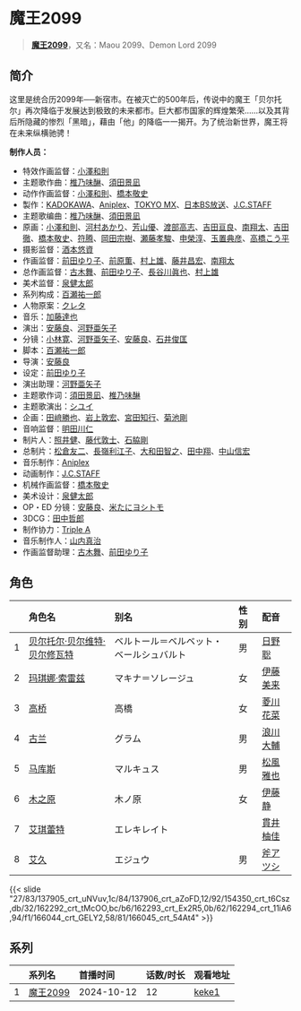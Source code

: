 # 魔王2099


> <u>**[魔王2099](https://bgm.tv/subject/425991)**</u>，又名：Maou 2099、Demon Lord 2099

## 简介

这里是统合历2099年──新宿市。在被灭亡的500年后，传说中的魔王「贝尔托尔」再次降临于发展达到极致的未来都市。巨大都市国家的辉煌繁荣……以及其背后所隐藏的惨烈「黑暗」，藉由「他」的降临一一揭开。为了统治新世界，魔王将在未来纵横驰骋！

**制作人员：**
- 特效作画监督：[小澤和則](https://bgm.tv/person/21362)
- 主题歌作曲：[椎乃味醂](https://bgm.tv/person/55762)、[須田景凪](https://bgm.tv/person/30900)
- 动作作画监督：[小澤和則](https://bgm.tv/person/21362)、[橋本敬史](https://bgm.tv/person/3426)
- 製作：[KADOKAWA](https://bgm.tv/person/19306)、[Aniplex](https://bgm.tv/person/645)、[TOKYO MX](https://bgm.tv/person/27644)、[日本BS放送](https://bgm.tv/person/28584)、[J.C.STAFF](https://bgm.tv/person/390)
- 主题歌编曲：[椎乃味醂](https://bgm.tv/person/55762)、[須田景凪](https://bgm.tv/person/30900)
- 原画：[小澤和則](https://bgm.tv/person/21362)、[河村あかり](https://bgm.tv/person/44306)、[芳山優](https://bgm.tv/person/41367)、[渡部高志](https://bgm.tv/person/172)、[吉田亘良](https://bgm.tv/person/12230)、[南翔太](https://bgm.tv/person/47023)、[吉田徹](https://bgm.tv/person/418)、[橋本敬史](https://bgm.tv/person/3426)、[符腾](https://bgm.tv/person/35589)、[岡田宗樹](https://bgm.tv/person/35562)、[瀬藤孝駿](https://bgm.tv/person/70958)、[申榮淳](https://bgm.tv/person/48761)、[玉置典彦](https://bgm.tv/person/45126)、[高橋こう平](https://bgm.tv/person/38841)
- 摄影监督：[酒本悠資](https://bgm.tv/person/34968)
- 作画监督：[前田ゆり子](https://bgm.tv/person/33690)、[前原薫](https://bgm.tv/person/33064)、[村上雄](https://bgm.tv/person/33081)、[藤井昌宏](https://bgm.tv/person/2595)、[南翔太](https://bgm.tv/person/47023)
- 总作画监督：[古木舞](https://bgm.tv/person/31383)、[前田ゆり子](https://bgm.tv/person/33690)、[長谷川眞也](https://bgm.tv/person/727)、[村上雄](https://bgm.tv/person/33081)
- 美术监督：[泉健太郎](https://bgm.tv/person/34964)
- 系列构成：[百瀬祐一郎](https://bgm.tv/person/28208)
- 人物原案：[クレタ](https://bgm.tv/person/59475)
- 音乐：[加藤達也](https://bgm.tv/person/7663)
- 演出：[安藤良](https://bgm.tv/person/19172)、[河野亜矢子](https://bgm.tv/person/20237)
- 分镜：[小林寛](https://bgm.tv/person/13186)、[河野亜矢子](https://bgm.tv/person/20237)、[安藤良](https://bgm.tv/person/19172)、[石井俊匡](https://bgm.tv/person/21139)
- 脚本：[百瀬祐一郎](https://bgm.tv/person/28208)
- 导演：[安藤良](https://bgm.tv/person/19172)
- 设定：[前田ゆり子](https://bgm.tv/person/33690)
- 演出助理：[河野亜矢子](https://bgm.tv/person/20237)
- 主题歌作词：[須田景凪](https://bgm.tv/person/30900)、[椎乃味醂](https://bgm.tv/person/55762)
- 主题歌演出：[シユイ](https://bgm.tv/person/57283)
- 企画：[田﨑勝也](https://bgm.tv/person/43073)、[岩上敦宏](https://bgm.tv/person/5782)、[宮田知行](https://bgm.tv/person/1810)、[菊池剛](https://bgm.tv/person/34847)
- 音响监督：[明田川仁](https://bgm.tv/person/477)
- 制片人：[照井健](https://bgm.tv/person/70059)、[藤代敦士](https://bgm.tv/person/32302)、[石脇剛](https://bgm.tv/person/68892)
- 总制片：[松倉友二](https://bgm.tv/person/2654)、[長嶺利江子](https://bgm.tv/person/66982)、[大和田智之](https://bgm.tv/person/42868)、[田中翔](https://bgm.tv/person/33715)、[中山信宏](https://bgm.tv/person/5777)
- 音乐制作：[Aniplex](https://bgm.tv/person/645)
- 动画制作：[J.C.STAFF](https://bgm.tv/person/390)
- 机械作画监督：[橋本敬史](https://bgm.tv/person/3426)
- 美术设计：[泉健太郎](https://bgm.tv/person/34964)
- OP・ED 分镜：[安藤良](https://bgm.tv/person/19172)、[米たにヨシトモ](https://bgm.tv/person/1270)
- 3DCG：[田中哲郎](https://bgm.tv/person/35052)
- 制作协力：[Triple A](https://bgm.tv/person/24783)
- 音乐制作人：[山内真治](https://bgm.tv/person/55080)
- 作画监督助理：[古木舞](https://bgm.tv/person/31383)、[前田ゆり子](https://bgm.tv/person/33690)

## 角色

|     |   角色名   |   别名  | 性别 |  配音  |
|:--- |:------  |:----      |:---  |:--   |
| 1 | [贝尔托尔·贝尔维特·贝尔修瓦特](https://bgm.tv/character/137905) | ベルトール＝ベルベット・ベールシュバルト | 男 | [日野聡](https://bgm.tv/person/4256) |
| 2 | [玛琪娜·索雷兹](https://bgm.tv/character/137906) | マキナ＝ソレージュ | 女 | [伊藤美来](https://bgm.tv/person/10600) |
| 3 | [高桥](https://bgm.tv/character/154350) | 高橋 | 女 | [菱川花菜](https://bgm.tv/person/44308) |
| 4 | [古兰](https://bgm.tv/character/162292) | グラム | 男 | [浪川大輔](https://bgm.tv/person/4254) |
| 5 | [马库斯](https://bgm.tv/character/162293) | マルキュス | 男 | [松風雅也](https://bgm.tv/person/4758) |
| 6 | [木之原](https://bgm.tv/character/162294) | 木ノ原 | 女 | [伊藤静](https://bgm.tv/person/4272) |
| 7 | [艾琪蕾特](https://bgm.tv/character/166044) | エレキレイト |  | [貫井柚佳](https://bgm.tv/person/25335) |
| 8 | [艾久](https://bgm.tv/character/166045) | エジュウ | 男 | [斧アツシ](https://bgm.tv/person/4980) |

{{< slide "27/83/137905_crt_uNVuv,1c/84/137906_crt_aZoFD,12/92/154350_crt_t6Csz,db/32/162292_crt_tMcOO,bc/b6/162293_crt_Ex2R5,0b/62/162294_crt_11iA6,94/f1/166044_crt_GELY2,58/81/166045_crt_54At4" >}}

## 系列

|     | 系列名                                     | 首播时间       | 话数/时长 | 观看地址                                                       |
| :-- | :-------------------------------------- | :--------- | :---- | :--------------------------------------------------------- |
| 1   | [魔王2099](https://bgm.tv/subject/425991) | 2024-10-12 | 12    | [keke1](https://www.keke1.app/play/252656-32-1306272.html) |

<!--

## 配乐

{{< media ""
""
"music">}}

## MAD

{{< media auto="mad/maou_2099" >}}

-->



